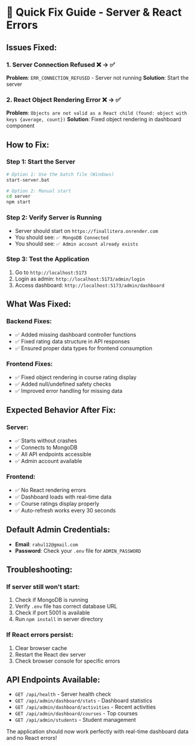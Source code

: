 # 🚀 Quick Fix Guide - Server & React Errors

## **Issues Fixed:**

### 1. **Server Connection Refused** ❌ → ✅
**Problem**: `ERR_CONNECTION_REFUSED` - Server not running
**Solution**: Start the server

### 2. **React Object Rendering Error** ❌ → ✅
**Problem**: `Objects are not valid as a React child (found: object with keys {average, count})`
**Solution**: Fixed object rendering in dashboard component

## **How to Fix:**

### **Step 1: Start the Server**
```bash
# Option 1: Use the batch file (Windows)
start-server.bat

# Option 2: Manual start
cd server
npm start
```

### **Step 2: Verify Server is Running**
- Server should start on `https://finallitera.onrender.com`
- You should see: `✅ MongoDB Connected`
- You should see: `✅ Admin account already exists`

### **Step 3: Test the Application**
1. Go to `http://localhost:5173`
2. Login as admin: `http://localhost:5173/admin/login`
3. Access dashboard: `http://localhost:5173/admin/dashboard`

## **What Was Fixed:**

### **Backend Fixes:**
- ✅ Added missing dashboard controller functions
- ✅ Fixed rating data structure in API responses
- ✅ Ensured proper data types for frontend consumption

### **Frontend Fixes:**
- ✅ Fixed object rendering in course rating display
- ✅ Added null/undefined safety checks
- ✅ Improved error handling for missing data

## **Expected Behavior After Fix:**

### **Server:**
- ✅ Starts without crashes
- ✅ Connects to MongoDB
- ✅ All API endpoints accessible
- ✅ Admin account available

### **Frontend:**
- ✅ No React rendering errors
- ✅ Dashboard loads with real-time data
- ✅ Course ratings display properly
- ✅ Auto-refresh works every 30 seconds

## **Default Admin Credentials:**
- **Email**: `rahul12@gmail.com`
- **Password**: Check your `.env` file for `ADMIN_PASSWORD`

## **Troubleshooting:**

### **If server still won't start:**
1. Check if MongoDB is running
2. Verify `.env` file has correct database URL
3. Check if port 5001 is available
4. Run `npm install` in server directory

### **If React errors persist:**
1. Clear browser cache
2. Restart the React dev server
3. Check browser console for specific errors

## **API Endpoints Available:**
- `GET /api/health` - Server health check
- `GET /api/admin/dashboard/stats` - Dashboard statistics
- `GET /api/admin/dashboard/activities` - Recent activities
- `GET /api/admin/dashboard/courses` - Top courses
- `GET /api/admin/students` - Student management

The application should now work perfectly with real-time dashboard data and no React errors!
